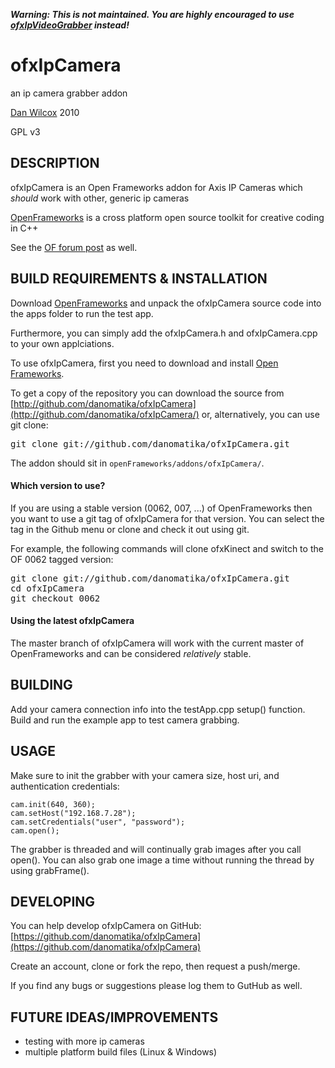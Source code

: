 ***Warning: This is not maintained. You are highly encouraged to use [ofxIpVideoGrabber](https://github.com/bakercp/ofxIpVideoGrabber) instead!***

ofxIpCamera
===========

an ip camera grabber addon

[Dan Wilcox](danomatika.com) 2010

GPL v3

DESCRIPTION
-----------

ofxIpCamera is an Open Frameworks addon for Axis IP Cameras which *should* work with other, generic ip cameras

[OpenFrameworks](http://www.openframeworks.cc/) is a cross platform open source toolkit for creative coding in C++

See the [OF forum post](http://www.openframeworks.cc/forum/viewtopic.php?f=9&t=4087&hilit=ip+camera+axis) as well.

BUILD REQUIREMENTS & INSTALLATION
---------------------------------

Download [OpenFrameworks](http://www.openframeworks.cc/) and unpack the ofxIpCamera source code into the apps folder to run the test app.

Furthermore, you can simply add the ofxIpCamera.h and ofxIpCamera.cpp to your own applciations. 

To use ofxIpCamera, first you need to download and install [Open Frameworks](https://github.com/openframeworks/openFrameworks).

To get a copy of the repository you can download the source from [http://github.com/danomatika/ofxIpCamera](http://github.com/danomatika/ofxIpCamera/) or, alternatively, you can use git clone:
<pre>
git clone git://github.com/danomatika/ofxIpCamera.git
</pre>

The addon should sit in `openFrameworks/addons/ofxIpCamera/`.

#### Which version to use?

If you are using a stable version (0062, 007, ...) of OpenFrameworks then you want to use a git tag of ofxIpCamera for that version. You can select the tag in the Github menu or clone and check it out using git.

For example, the following commands will clone ofxKinect and switch to the OF 0062 tagged version:
<pre>
git clone git://github.com/danomatika/ofxIpCamera.git
cd ofxIpCamera
git checkout 0062
</pre>

#### Using the latest ofxIpCamera

The master branch of ofxIpCamera will work with the current master of OpenFrameworks and can be considered *relatively* stable.

BUILDING
----------------------

Add your camera connection info into the testApp.cpp setup() function. Build and run the example app to test camera grabbing.

USAGE
-----

Make sure to init the grabber with your camera size, host uri, and authentication credentials:

    cam.init(640, 360);
    cam.setHost("192.168.7.28");
    cam.setCredentials("user", "password"); 
    cam.open();

The grabber is threaded and will continually grab images after you call open(). You can also grab one image a time without running the thread by using grabFrame().

DEVELOPING
----------

You can help develop ofxIpCamera on GitHub: [https://github.com/danomatika/ofxIpCamera](https://github.com/danomatika/ofxIpCamera)

Create an account, clone or fork the repo, then request a push/merge.

If you find any bugs or suggestions please log them to GutHub as well.

FUTURE IDEAS/IMPROVEMENTS
-------------------------

* testing with more ip cameras
* multiple platform build files (Linux & Windows)

